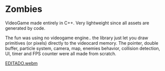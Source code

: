 # Zombies 
VideoGame made entirely in C++. Very lightweight since all assets are generated by code.

The fun was using no videogame engine.. the library just let you draw primitives (or pixels) directly to the videocard memory. The pointer, double buffer, particle system, camera, map, enemies behavior, collision detection, UI, timer and FPS counter were all made from scratch.

[EDITADO.webm](https://user-images.githubusercontent.com/11531065/194117559-d38b9a5a-7bc2-4d2e-922b-dc1449b1f94f.webm)
